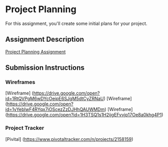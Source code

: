 # Project Planning
For this assignment, you'll create some initial plans for your project.

## Assignment Description
[Project Planning Assignment](https://education.launchcode.org/liftoff/assignments/planning/)

## Submission Instructions

### Wireframes
[Wireframe] (https://drive.google.com/open?id=1RtQVPgM6wDYcOeipE6SJgM5dtCyZRNaU)
[Wireframe] (https://drive.google.com/open?id=1yYebIwF4RYqx7iOScezZzDJHhQAUWMDm)
[Wireframe] (https://drive.google.com/open?id=1H3TSQ1s1H2ijgEFvvjp17Oe8a0khg4P1)



### Project Tracker
[Pivital] (https://www.pivotaltracker.com/n/projects/2158159)